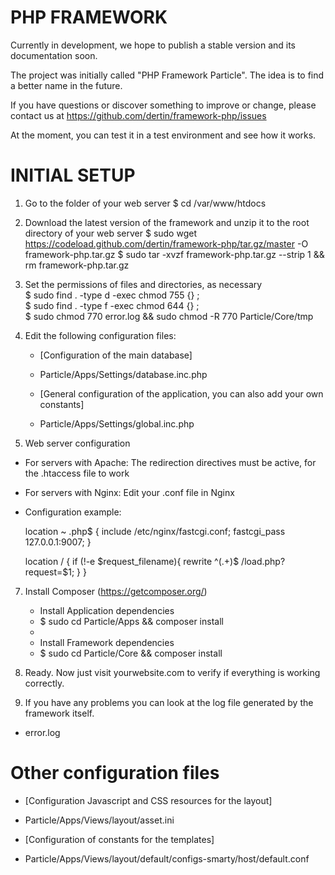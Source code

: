 # PHP FRAMEWORK #

Currently in development, we hope to publish a stable version and its documentation soon.

The project was initially called "PHP Framework Particle". The idea is to find a better name in the future.

If you have questions or discover something to improve or change, please contact us at https://github.com/dertin/framework-php/issues

At the moment, you can test it in a test environment and see how it works.

# INITIAL SETUP #

1. Go to the folder of your web server
    $ cd /var/www/htdocs

2. Download the latest version of the framework and unzip it to the root directory of your web server
    $ sudo wget https://codeload.github.com/dertin/framework-php/tar.gz/master -O framework-php.tar.gz
    $ sudo tar -xvzf framework-php.tar.gz --strip 1 && rm framework-php.tar.gz

4. Set the permissions of files and directories, as necessary </br>
    $ sudo find . -type d -exec chmod 755 {} \;</br>
    $ sudo find . -type f -exec chmod 644 {} \;</br>
    $ sudo chmod 770 error.log && sudo chmod -R 770 Particle/Core/tmp

5. Edit the following configuration files:

    * [Configuration of the main database]
    * Particle/Apps/Settings/database.inc.php

    * [General configuration of the application, you can also add your own constants]
    * Particle/Apps/Settings/global.inc.php

6. Web server configuration

  * For servers with Apache: The redirection directives must be active, for the .htaccess file to work

  * For servers with Nginx: Edit your .conf file in Nginx

  - Configuration example:

    location ~ \.php$ {
  		include /etc/nginx/fastcgi.conf;
  		fastcgi_pass 127.0.0.1:9007;
  	}

  	location / {
      if (!-e $request_filename){
          rewrite ^(.+)$ /load.php?request=$1;
      }
    }

7. Install Composer (https://getcomposer.org/)

    * Install Application dependencies
    - $ sudo cd Particle/Apps && composer install
    -
    * Install Framework dependencies
    - $ sudo cd Particle/Core && composer install

8. Ready. Now just visit yourwebsite.com to verify if everything is working correctly.

9. If you have any problems you can look at the log file generated by the framework itself.
  - error.log

# Other configuration files #

* [Configuration Javascript and CSS resources for the layout]
- Particle/Apps/Views/layout/asset.ini

* [Configuration of constants for the templates]
- Particle/Apps/Views/layout/default/configs-smarty/host/default.conf
